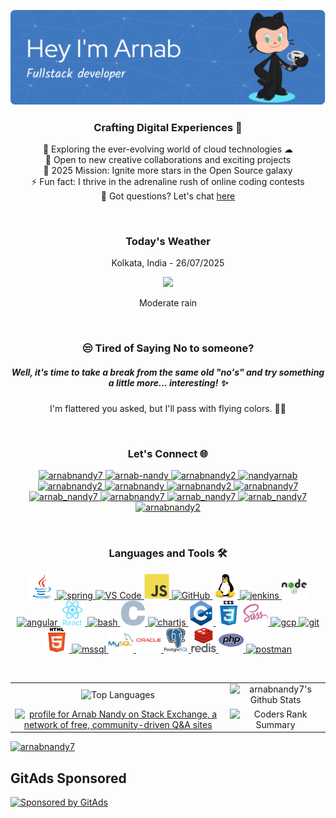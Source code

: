 ![Header](./github-header-image.png)

<h3 align="center">Crafting Digital Experiences 🚀</h3>

<p align="center">
  🌱 Exploring the ever-evolving world of cloud technologies ☁<br/>
  👯 Open to new creative collaborations and exciting projects<br/>
  🎯 2025 Mission: Ignite more stars in the Open Source galaxy<br/>
  ⚡ Fun fact: I thrive in the adrenaline rush of online coding contests<br/>
  💬 Got questions? Let's chat <a href="https://github.com/arnabnandy7/arnabnandy7/issues">here</a><br/>
</p>
<br />

<h3 align="center">Today's Weather</h3>

<div align="center">
  <p>Kolkata, India - 26/07/2025</p>
  <img src="https://cdn.weatherapi.com/weather/64x64/day/302.png"/>
  <p>Moderate rain</p>
</div>

<br />

<h3 align="center">😒 Tired of Saying No to someone?</h3>
<h5 align="center">Well, it's time to take a break from the same old "no's" and try something a little more... interesting! ✨</h5>

<p align="center">
  I'm flattered you asked, but I'll pass with flying colors. 🛑❌ 
</p>

<br />

<h3 align="center">Let's Connect 🌐</h3>

<p align="center">
  <a href="https://profile.codersrank.io/user/arnabnandy7" target="blank">
    <img alt="arnabnandy7" width="32px" src="https://cdn.jsdelivr.net/npm/simple-icons@3.4.0/icons/codersrank.svg" />
  </a>
  <a href="https://stackoverflow.com/users/3892259/arnab-nandy" target="blank">
    <img alt="arnab-nandy" width="32px" src="https://cdn.jsdelivr.net/npm/simple-icons@v3/icons/stackoverflow.svg" />
  </a>
  <a href="https://twitter.com/arnabnandy2" target="blank">
    <img alt="arnabnandy2" width="32px" src="https://cdn.jsdelivr.net/npm/simple-icons@v3/icons/twitter.svg" />
  </a>
  <a href="https://www.linkedin.com/in/nandyarnab/" target="blank">
    <img alt="nandyarnab" width="32px" src="https://cdn.jsdelivr.net/npm/simple-icons@v3/icons/linkedin.svg" />
  </a>
  <a href="https://codesandbox.com/arnabnandy2" target="blank">
    <img alt="arnabnandy2" width="32px" src="https://cdn.jsdelivr.net/npm/simple-icons@v3/icons/codesandbox.svg" />
  </a>
  <a href="https://hashnode.com/@arnabnandy" target="blank">
    <img alt="arnabnandy" width="32px" src="https://cdn.jsdelivr.net/npm/simple-icons@v3/icons/hashnode.svg" />
  </a>
  <a href="https://medium.com/@arnabnandy2" target="blank">
    <img alt="arnabnandy2" width="32px" src="https://cdn.jsdelivr.net/npm/simple-icons@v3/icons/medium.svg" />
  </a>
  <a href="https://www.codechef.com/users/arnabnandy7" target="blank">
    <img alt="arnabnandy7" width="32px" src="https://cdn.jsdelivr.net/npm/simple-icons@v3/icons/codechef.svg" />
  </a>
  <a href="https://www.hackerrank.com/arnab_nandy7" target="blank">
    <img alt="arnab_nandy7" width="32px" src="https://cdn.jsdelivr.net/npm/simple-icons@v3/icons/hackerrank.svg" />
  </a>
  <a href="https://www.hackerearth.com/@arnabnandy7" target="blank">
    <img alt="arnabnandy7" width="32px" src="https://cdn.jsdelivr.net/npm/simple-icons@v3/icons/hackerearth.svg" />
  </a>
  <a href="https://codeforces.com/profile/arnab_nandy7" target="blank">
    <img alt="arnab_nandy7" width="32px" src="https://cdn.jsdelivr.net/npm/simple-icons@v3/icons/codeforces.svg" />
  </a>
  <a href="https://www.topcoder.com/members/arnab_nandy7" target="blank">
    <img alt="arnab_nandy7" width="32px" src="https://cdn.jsdelivr.net/npm/simple-icons@v3/icons/topcoder.svg" />
  </a>
  <a href="https://www.leetcode.com/arnabnandy2" target="blank">
    <img alt="arnabnandy2" width="32px" src="https://cdn.jsdelivr.net/npm/simple-icons@v3/icons/leetcode.svg" />
  </a>
</p>


<br />

<h3 align="center">Languages and Tools 🛠️</h3>

<p align="center">
  <a href="https://www.java.com" target="_blank" rel="noreferrer"> <img src="https://raw.githubusercontent.com/devicons/devicon/master/icons/java/java-original.svg" alt="java" width="40" height="40"/> </a>
  <a href="https://spring.io/" target="_blank" rel="noreferrer"> <img src="https://www.vectorlogo.zone/logos/springio/springio-icon.svg" alt="spring" width="40" height="40"/> </a>
  <a href="https://code.visualstudio.com/" target="_blank" rel="noreferrer"> <img src="https://www.vectorlogo.zone/logos/visualstudio_code/visualstudio_code-icon.svg" alt="VS Code" width="40" height="40"/> </a>
  <a href="https://developer.mozilla.org/en-US/docs/Web/JavaScript" target="_blank" rel="noreferrer"> <img src="https://raw.githubusercontent.com/devicons/devicon/master/icons/javascript/javascript-original.svg" alt="javascript" width="40" height="40"/> </a>
  <a href="https://github.com/" target="_blank" rel="noreferrer"> <img src="https://www.vectorlogo.zone/logos/github/github-icon.svg" alt="GitHub" width="40" height="40"/> </a>
  <a href="https://www.linux.org/" target="_blank" rel="noreferrer"> <img src="https://raw.githubusercontent.com/devicons/devicon/master/icons/linux/linux-original.svg" alt="linux" width="40" height="40"/> </a>
  <a href="https://www.jenkins.io" target="_blank" rel="noreferrer"> <img src="https://www.vectorlogo.zone/logos/jenkins/jenkins-icon.svg" alt="jenkins" width="40" height="40"/> </a>
  <a href="https://nodejs.org" target="_blank" rel="noreferrer"> <img src="https://raw.githubusercontent.com/devicons/devicon/master/icons/nodejs/nodejs-original-wordmark.svg" alt="nodejs" width="40" height="40"/> </a>
  <a href="https://angular.io" target="_blank" rel="noreferrer"> <img src="https://angular.io/assets/images/logos/angular/angular.svg" alt="angular" width="40" height="40"/> </a>
  <a href="https://reactjs.org/" target="_blank" rel="noreferrer"> <img src="https://raw.githubusercontent.com/devicons/devicon/master/icons/react/react-original-wordmark.svg" alt="react" width="40" height="40"/> </a>
  <a href="https://www.gnu.org/software/bash/" target="_blank" rel="noreferrer"> <img src="https://www.vectorlogo.zone/logos/gnu_bash/gnu_bash-icon.svg" alt="bash" width="40" height="40"/> </a>
  <a href="https://www.cprogramming.com/" target="_blank" rel="noreferrer"> <img src="https://raw.githubusercontent.com/devicons/devicon/master/icons/c/c-original.svg" alt="c" width="40" height="40"/> </a> 
  <a href="https://www.chartjs.org" target="_blank" rel="noreferrer"> <img src="https://www.chartjs.org/media/logo-title.svg" alt="chartjs" width="40" height="40"/> </a>
  <a href="https://www.w3schools.com/cpp/" target="_blank" rel="noreferrer"> <img src="https://raw.githubusercontent.com/devicons/devicon/master/icons/cplusplus/cplusplus-original.svg" alt="cplusplus" width="40" height="40"/> </a>
  <a href="https://www.w3schools.com/css/" target="_blank" rel="noreferrer"> <img src="https://raw.githubusercontent.com/devicons/devicon/master/icons/css3/css3-original-wordmark.svg" alt="css3" width="40" height="40"/></a>
  <a href="https://sass-lang.com" target="_blank" rel="noreferrer"> <img src="https://raw.githubusercontent.com/devicons/devicon/master/icons/sass/sass-original.svg" alt="sass" width="40" height="40"/> </a>
  <a href="https://cloud.google.com" target="_blank" rel="noreferrer"> <img src="https://www.vectorlogo.zone/logos/google_cloud/google_cloud-icon.svg" alt="gcp" width="40" height="40"/> </a>
  <a href="https://git-scm.com/" target="_blank" rel="noreferrer"> <img src="https://www.vectorlogo.zone/logos/git-scm/git-scm-icon.svg" alt="git" width="40" height="40"/> </a>
  <a href="https://www.w3.org/html/" target="_blank" rel="noreferrer"> <img src="https://raw.githubusercontent.com/devicons/devicon/master/icons/html5/html5-original-wordmark.svg" alt="html5" width="40" height="40"/> </a>
  <a href="https://www.microsoft.com/en-us/sql-server" target="_blank" rel="noreferrer"> <img src="https://www.svgrepo.com/show/303229/microsoft-sql-server-logo.svg" alt="mssql" width="40" height="40"/> </a>
  <a href="https://www.mysql.com/" target="_blank" rel="noreferrer"> <img src="https://raw.githubusercontent.com/devicons/devicon/master/icons/mysql/mysql-original-wordmark.svg" alt="mysql" width="40" height="40"/> </a>
  <a href="https://www.oracle.com/" target="_blank" rel="noreferrer"> <img src="https://raw.githubusercontent.com/devicons/devicon/master/icons/oracle/oracle-original.svg" alt="oracle" width="40" height="40"/> </a>
  <a href="https://www.postgresql.org" target="_blank" rel="noreferrer"> <img src="https://raw.githubusercontent.com/devicons/devicon/master/icons/postgresql/postgresql-original-wordmark.svg" alt="postgresql" width="40" height="40"/> </a>
  <a href="https://redis.io" target="_blank" rel="noreferrer"> <img src="https://raw.githubusercontent.com/devicons/devicon/master/icons/redis/redis-original-wordmark.svg" alt="redis" width="40" height="40"/> </a>
  <a href="https://www.php.net" target="_blank" rel="noreferrer"> <img src="https://raw.githubusercontent.com/devicons/devicon/master/icons/php/php-original.svg" alt="php" width="40" height="40"/> </a>
  <a href="https://postman.com" target="_blank" rel="noreferrer"> <img src="https://www.vectorlogo.zone/logos/getpostman/getpostman-icon.svg" alt="postman" width="40" height="40"/> </a>
</p>

<br />

<p align="center">
    <table align="center" style="border: 0; border-collapse: collapse;">
        <tbody align="center">
            <tr>
                <td>
                    <img width="300" height="200" alt="Top Languages" src="https://github-readme-stats.vercel.app/api/top-langs/?username=arnabnandy7&hide=php&layout=compact&hide_border=true" />  
                </td>
                <td>
                    <img width="300" height="200" alt="arnabnandy7's Github Stats" src="https://github-readme-stats.vercel.app/api?username=arnabnandy7&show_icons=true&hide_border=true&include_all_commits=true" />
                </td>
            </tr>
            <tr>
                <td>
                    <a href="https://stackexchange.com/users/4821761"><img src="https://stackexchange.com/users/flair/4821761.png" width="208" height="58" alt="profile for Arnab Nandy on Stack Exchange, a network of free, community-driven Q&amp;A sites" title="profile for Arnab Nandy on Stack Exchange, a network of free, community-driven Q&amp;A sites"></a>
                </td>
                <td>
                    <img width="300" height="200" src="https://cr-ss-service.azurewebsites.net/api/ScreenShot?widget=summary&username=arnabnandy7&badges=2&show-avatar=false&style=--header-bg-color:%23000;--border-radius:10px" alt="Coders Rank Summary" />
                </td>
            </tr>
        </tbody>
    </table>
</p>

<p align="left"> <a href="https://github.com/arnabnandy7"><img src="https://github-profile-trophy.vercel.app/?username=arnabnandy7" alt="arnabnandy7" /></a> </p>

## GitAds Sponsored

[![Sponsored by GitAds](https://gitads.dev/v1/ad-serve?source=arnabnandy7/arnabnandy7@github)](https://gitads.dev/v1/ad-track?source=arnabnandy7/arnabnandy7@github)

